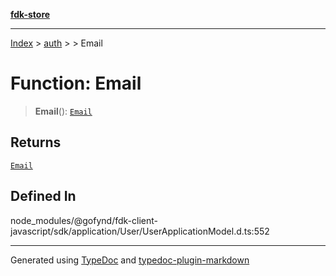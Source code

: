 [**fdk-store**](../../../README.md)
***

[Index](../../../API.md) > [auth](../../README.md) > [<internal>](../README.md) > Email

# Function: Email

> **Email**(): [`Email`](../type-aliases/type-alias.Email.md)

## Returns

[`Email`](../type-aliases/type-alias.Email.md)

## Defined In

node\_modules/@gofynd/fdk-client-javascript/sdk/application/User/UserApplicationModel.d.ts:552

***
Generated using [TypeDoc](https://typedoc.org/) and [typedoc-plugin-markdown](https://www.npmjs.com/package/typedoc-plugin-markdown)
